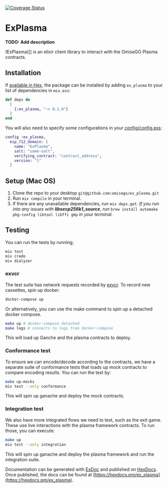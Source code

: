 [![Coverage Status](https://coveralls.io/repos/github/omisego/ex_plasma/badge.svg?branch=master)](https://coveralls.io/github/omisego/ex_plasma?branch=master)

# ExPlasma

**TODO: Add description**

(ExPlasma)[] is an elixir client library to interact with the OmiseGO Plasma contracts.

## Installation

If [available in Hex](https://hex.pm/docs/publish), the package can be installed
by adding `ex_plasma` to your list of dependencies in `mix.exs`:

```elixir
def deps do
  [
    {:ex_plasma, "~> 0.1.0"}
  ]
end
```

You will also need to specify some configurations in your [config/config.exs]():

```elixir
config :ex_plasma,
  eip_712_domain: [
    name: "ExPlasma",
    salt: "some-salt",
    verifying_contract: "contract_address",
    version: "1"
  ]
```

## Setup (Mac OS)

1. Clone the repo to your desktop `git@github.com:omisego/ex_plasma.git`
2. Run `mix compile` in your terminal.
3. If there are any unavailable dependencies, run `mix deps.get`.
*If you run into any issues with* ***libsecp256k1_source***, *run* `brew install automake pkg-config libtool libffi gmp` *in your terminal.* 

## Testing


You can run the tests by running;

```sh
mix test
mix credo
mix dialyzer
```

### exvcr

The test suite has network requests recorded by [exvcr](). To record new cassettes, spin up docker:

```sh
docker-compose up
```

Or alternatively, you can use the make command to spin up a detached docker compose.

```sh
make up # docker-compose detached
make logs # connects to logs from docker-compose
```

This will load up Ganche and the plasma contracts to deploy.


### Conformance test

To ensure we can encode/decode according to the contracts, we have a separate suite of conformance tests that
loads up mock contracts to compare encoding results. You can run the test by:

```sh
make up-mocks
mix test --only conformance
```

This will spin up ganache and deploy the mock contracts.

### Integration test

We also have more integrated flows we need to test, such as the exit game. These use live interactions with
the plasma framework contracts. To run those, you can execute:

```sh
make up
mix test --only integration
```

This will spin up ganache and deploy the plasma framework and run the integration suite.

Documentation can be generated with [ExDoc](https://github.com/elixir-lang/ex_doc)
and published on [HexDocs](https://hexdocs.pm). Once published, the docs can
be found at [https://hexdocs.pm/ex_plasma](https://hexdocs.pm/ex_plasma).
